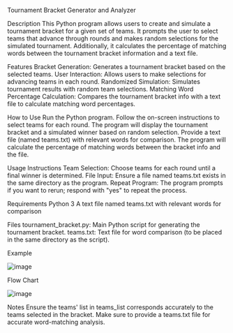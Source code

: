 Tournament Bracket Generator and Analyzer

Description
This Python program allows users to create and simulate a tournament bracket for a given set of teams. It prompts the user to select teams that advance through rounds and makes random selections for the simulated tournament. Additionally, it calculates the percentage of matching words between the tournament bracket information and a text file.

Features
Bracket Generation: Generates a tournament bracket based on the selected teams.
User Interaction: Allows users to make selections for advancing teams in each round.
Randomized Simulation: Simulates tournament results with random team selections.
Matching Word Percentage Calculation: Compares the tournament bracket info with a text file to calculate matching word percentages.

How to Use
Run the Python program.
Follow the on-screen instructions to select teams for each round.
The program will display the tournament bracket and a simulated winner based on random selection.
Provide a text file (named teams.txt) with relevant words for comparison.
The program will calculate the percentage of matching words between the bracket info and the file.

Usage Instructions
Team Selection: Choose teams for each round until a final winner is determined.
File Input: Ensure a file named teams.txt exists in the same directory as the program.
Repeat Program: The program prompts if you want to rerun; respond with "yes" to repeat the process.

Requirements
Python 3
A text file named teams.txt with relevant words for comparison

Files
tournament_bracket.py: Main Python script for generating the tournament bracket.
teams.txt: Text file for word comparison (to be placed in the same directory as the script).

Example

![image](https://github.com/gegex08/Tournament-Bracket/assets/16494040/368664b9-cc45-491e-b050-2de80a606839)

Flow Chart

![image](https://github.com/gegex08/Tournament-Bracket/assets/16494040/dc7b9ffe-f01c-46ff-a159-5e7dc9dcb73f)


Notes
Ensure the teams' list in teams_list corresponds accurately to the teams selected in the bracket.
Make sure to provide a teams.txt file for accurate word-matching analysis.
